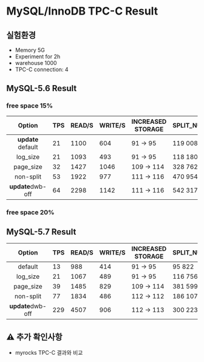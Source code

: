 # MySQL/InnoDB TPC-C Result

## 실험환경
- Memory 5G
- Experiment for 2h
- warehouse 1000
- TPC-C connection: 4

## MySQL-5.6  Result

### free space 15%

| Option   |  TPS | READ/S | WRITE/S  | INCREASED STORAGE | SPLIT_NUM |
|:----------:|-------------|-------------|-------------|-------------|-------------|
|**update** default| 21 | 1100  | 604 | 91 -> 95 | 119 008 |
|log_size| 21 | 1093  | 493 |  91 -> 95 | 118 180 |
|page_size| 32 |  1427 | 1046 | 109 -> 114 | 328 762 |
|non-split|53 |  1922 | 977 |  111 -> 116 | 470 954 |
|**update**dwb-off | 64 |  2298  | 1142 |  111 -> 116 | 542 317 |

### free space 20%

## MySQL-5.7 Result

| Option   |  TPS | READ/S | WRITE/S  | INCREASED STORAGE | SPLIT_NUM |
|:----------:|-------------|-------------|-------------|-------------|-------------|
|default| 13 | 988  | 414 | 91 -> 95 | 95 822 |
|log_size| 21 | 1067  | 489 | 91 -> 95 | 116 756 |
|page_size| 39 | 1485 | 829  |  109 -> 114 | 381 599 |
|non-split| 77 | 1834  | 486 | 112 -> 112 | 186 107 |
|**update**dwb-off | 229 | 4507  | 906 | 112 -> 113 | 300 223 |

## :warning: 추가 확인사항

- myrocks TPC-C 결과와 비교
